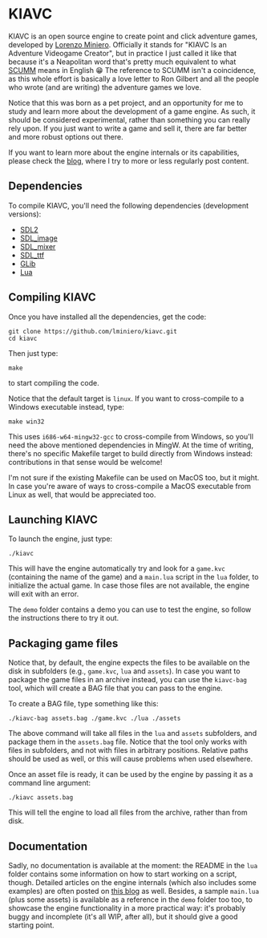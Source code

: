 KIAVC
=====

KIAVC is an open source engine to create point and click adventure games, developed by [Lorenzo Miniero](https://github.com/lminiero/). Officially it stands for "KIAVC Is an Adventure Videogame Creator", but in practice I just called it like that because it's a Neapolitan word that's pretty much equivalent to what [SCUMM](https://en.wikipedia.org/wiki/SCUMM) means in English :grin:  The reference to SCUMM isn't a coincidence, as this whole effort is basically a love letter to Ron Gilbert and all the people who wrote (and are writing) the adventure games we love.

Notice that this was born as a pet project, and an opportunity for me to study and learn more about the development of a game engine. As such, it should be considered experimental, rather than something you can really rely upon. If you just want to write a game and sell it, there are far better and more robust options out there.

If you want to learn more about the engine internals or its capabilities, please check the [blog](https://kiavc.wordpress.com), where I try to more or less regularly post content.

## Dependencies

To compile KIAVC, you'll need the following dependencies (development versions):

* [SDL2](https://github.com/libsdl-org/SDL)
* [SDL_image](https://github.com/libsdl-org/SDL_image)
* [SDL_mixer](https://github.com/libsdl-org/SDL_mixer)
* [SDL_ttf](https://github.com/libsdl-org/SDL_ttf)
* [GLib](https://docs.gtk.org/glib/)
* [Lua](https://www.lua.org/download.html)

## Compiling KIAVC

Once you have installed all the dependencies, get the code:

	git clone https://github.com/lminiero/kiavc.git
	cd kiavc

Then just type:

	make

to start compiling the code.

Notice that the default target is `linux`. If you want to cross-compile to a Windows executable instead, type:

	make win32

This uses `i686-w64-mingw32-gcc` to cross-compile from Windows, so you'll need the above mentioned dependencies in MingW. At the time of writing, there's no specific Makefile target to build directly from Windows instead: contributions in that sense would be welcome!

I'm not sure if the existing Makefile can be used on MacOS too, but it might. In case you're aware of ways to cross-compile a MacOS executable from Linux as well, that would be appreciated too.

## Launching KIAVC

To launch the engine, just type:

	./kiavc

This will have the engine automatically try and look for a `game.kvc` (containing the name of the game) and a `main.lua` script in the `lua` folder, to initialize the actual game. In case those files are not available, the engine will exit with an error.

The `demo` folder contains a demo you can use to test the engine, so follow the instructions there to try it out.

## Packaging game files

Notice that, by default, the engine expects the files to be available on the disk in subfolders (e.g., `game.kvc`, `lua` and `assets`). In case you want to package the game files in an archive instead, you can use the `kiavc-bag` tool, which will create a BAG file that you can pass to the engine.

To create a BAG file, type something like this:

	./kiavc-bag assets.bag ./game.kvc ./lua ./assets

The above command will take all files in the `lua` and `assets` subfolders, and package them in the `assets.bag` file. Notice that the tool only works with files in subfolders, and not with files in arbitrary positions. Relative paths should be used as well, or this will cause problems when used elsewhere.

Once an asset file is ready, it can be used by the engine by passing it as a command line argument:

	./kiavc assets.bag

This will tell the engine to load all files from the archive, rather than from disk.

## Documentation

Sadly, no documentation is available at the moment: the README in the `lua` folder contains some information on how to start working on a script, though. Detailed articles on the engine internals (which also includes some examples) are often posted on [this blog](https://kiavc.wordpress.com) as well. Besides, a sample `main.lua` (plus some assets) is available as a reference in the `demo` folder too too, to showcase the engine functionality in a more practical way: it's probably buggy and incomplete (it's all WIP, after all), but it should give a good starting point.
